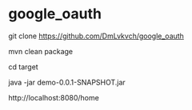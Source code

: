 # google_oauth
git clone https://github.com/DmLvkvch/google_oauth

mvn clean package

cd target

java -jar demo-0.0.1-SNAPSHOT.jar

http://localhost:8080/home
